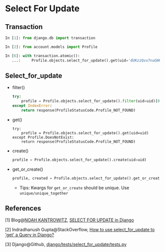 # Select For Update

## Transaction

```python
In [1]: from django.db import transaction

In [2]: from account.models import Profile

In [6]: with transaction.atomic():
   ...:     Profile.objects.select_for_update().get(uid='dUKzzQvx7nuGHQszA8xdkC')
```

## Select_for_update

* filter()

  ```python
  try:
      profile = Profile.objects.select_for_update().filter(uid=uid)[0]
  except IndexError:
      return response(ProfileStatusCode.Profile_NOT_FOUND)
  ```

* get()

  ```
  try:
      profile = Profile.objects.select_for_update().get(uid=uid)
  except Profile.DoesNotExist:
      return response(ProfileStatusCode.Profile_NOT_FOUND)
  ```

* create()

  ```python
  profile = Profile.objects.select_for_update().create(uid=uid)
  ```

* get_or_create()

  ```python
  profile, created = Profile.objects.select_for_update().get_or_create(uid=uid)
  ```
  * Tips: Kwargs for ``get_or_create`` should be unique. Use ``unique/unique_together``

## References

[1] Blog@[NOAH KANTROWITZ](https://coderanger.net/), [SELECT FOR UPDATE in Django](https://coderanger.net/select-for-update/)

[2] Indradhanush Gupta@StackOverflow, [How to use select_for_update to 'get' a Query in Django?](http://stackoverflow.com/questions/17159471/how-to-use-select-for-update-to-get-a-query-in-django)

[3] Django@Github, [django/tests/select_for_update/tests.py](https://github.com/django/django/blob/master/tests/select_for_update/tests.py)

